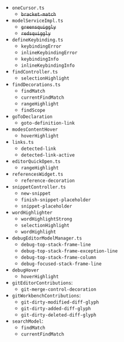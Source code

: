 
* `oneCursor.ts`
  * ~~`bracket-match`~~
* `modelServiceImpl.ts`
  * ~~`greensquiggly`~~
  * ~~`redsquiggly`~~
* `defineKeybinding.ts`
  * `keybindingError`
  * `inlineKeybindingError`
  * `keybindingInfo`
  * `inlineKeybindingInfo`
* `findController.ts`
  * `selectionHighlight`
* `findDecorations.ts`
  * `findMatch`
  * `currentFindMatch`
  * `rangeHighlight`
  * `findScope`
* `goToDeclaration`
  * `goto-definition-link`
* `modesContentHover`
  * `hoverHighlight`
* `links.ts`
  * `detected-link`
  * `detected-link-active`
* `editorQuickOpen.ts`
  * `rangeHighlight`
* `referencesWidget.ts`
  * `reference-decoration`
* `snippetController.ts`
  * `new-snippet`
  * `finish-snippet-placeholder`
  * `snippet-placeholder`
* `wordHighlighter`
  * `wordHighlightStrong`
  * `selectionHighlight`
  * `wordHighlight`
* `debugEditorModelManager.ts`
  * `debug-top-stack-frame-line`
  * `debug-top-stack-frame-exception-line`
  * `debug-top-stack-frame-column`
  * `debug-focused-stack-frame-line`
* `debugHover`
  * `hoverHighlight`
* `gitEditorContributions`:
  * `git-merge-control-decoration`
* `gitWorkbenchContributions`:
  * `git-dirty-modified-diff-glyph`
  * `git-dirty-added-diff-glyph`
  * `git-dirty-deleted-diff-glyph`
* `searchModel`:
  * `findMatch`
  * `currentFindMatch`